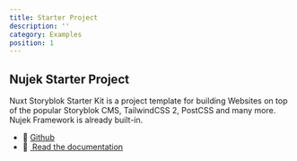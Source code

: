 ```yaml
---
title: Starter Project
description: ''
category: Examples
position: 1
---
```


## Nujek Starter Project


Nuxt Storyblok Starter Kit is a project template for building Websites on top of the popular Storyblok CMS, TailwindCSS 2, PostCSS and many more. Nujek Framework is already built-in.


- 🎲 [Github](https://github.com/regenrek/nuxt-storyblok-starter)
- 📖 [&nbsp;Read the documentation](https://nuxt-storyblok-starter-docs.vercel.app/)
